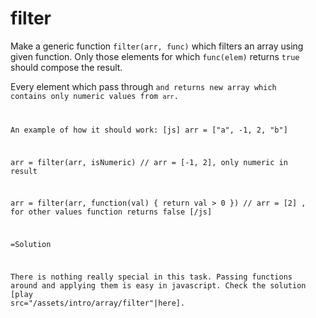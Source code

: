 
# filter 

Make a generic function `filter(arr, func)` which filters an array using given function. 
Only those elements for which `func(elem)` returns `true` should compose the result.


Every element which pass through <code>and returns new array which contains only numeric values from <code>arr</code>.

An example of how it should work:
[js]
arr = ["a", -1, 2, "b"]

arr = filter(arr, isNumeric)
// arr = [-1, 2], only numeric in result

arr = filter(arr, function(val) { return val > 0 })
// arr = [2] , for other values function returns false
[/js]

=Solution

There is nothing really special in this task. Passing functions around and applying them is easy in javascript. Check the solution [play src="/assets/intro/array/filter"|here].


